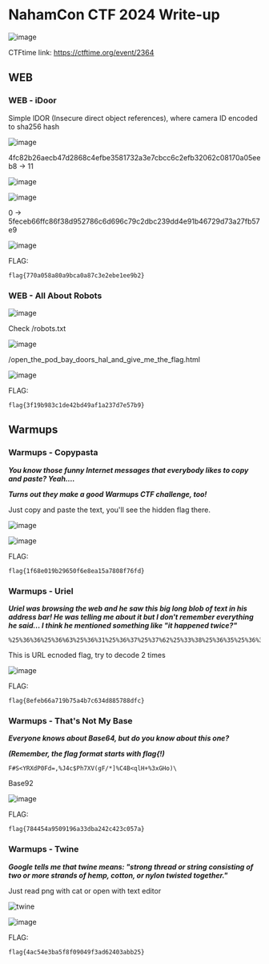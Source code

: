 # NahamCon CTF 2024 Write-up

![image](https://ctftime.org/media/cache/3a/df/3adf99446a0c8c55602da38aff3fa4e3.png)

CTFtime link: https://ctftime.org/event/2364

## WEB

### WEB - iDoor

Simple IDOR (Insecure direct object references), where camera ID encoded to sha256 hash 

![image](https://github.com/zer00d4y/writeups/assets/128820441/ec62cf43-5e26-482b-b84d-a77092dab7f2)

4fc82b26aecb47d2868c4efbe3581732a3e7cbcc6c2efb32062c08170a05eeb8 -> 11

![image](https://github.com/zer00d4y/writeups/assets/128820441/860cd3de-47b4-4341-ba54-fb1c370228f9)

![image](https://github.com/zer00d4y/writeups/assets/128820441/f3056d87-eabb-4375-8a47-adaab98d70c9)

0 -> 5feceb66ffc86f38d952786c6d696c79c2dbc239dd4e91b46729d73a27fb57e9

![image](https://github.com/zer00d4y/writeups/assets/128820441/366374fb-2998-4c39-8abf-424d4e605d0c)

FLAG:

    flag{770a058a80a9bca0a87c3e2ebe1ee9b2}

### WEB - All About Robots

![image](https://github.com/zer00d4y/writeups/assets/128820441/82761ac8-dce5-47f0-a5fd-493ff2479213)

Check /robots.txt

![image](https://github.com/zer00d4y/writeups/assets/128820441/72b69c6d-affa-433a-86aa-809ea1ddb34a)

/open_the_pod_bay_doors_hal_and_give_me_the_flag.html

![image](https://github.com/zer00d4y/writeups/assets/128820441/64704a5e-66e4-407f-b5d9-a7eecd95ebd9)

FLAG:

    flag{3f19b983c1de42bd49af1a237d7e57b9}

## Warmups 

### Warmups - Copypasta

***You know those funny Internet messages that everybody likes to copy and paste? Yeah....***

***Turns out they make a good Warmups CTF challenge, too!***

Just copy and paste the text, you'll see the hidden flag there. 

![image](https://github.com/zer00d4y/writeups/assets/128820441/58c9885c-789d-4b6a-8954-9496cb2f04d5)

![image](https://github.com/zer00d4y/writeups/assets/128820441/23bd8869-fce1-41b3-9ea5-011a56a0c7ff)

FLAG:

    flag{1f68e019b29650f6e8ea15a7808f76fd}

### Warmups - Uriel    

***Uriel was browsing the web and he saw this big long blob of text in his address bar! He was telling me about it but I don't remember everything he said... I think he mentioned something like "it happened twice?"***

    %25%36%36%25%36%63%25%36%31%25%36%37%25%37%62%25%33%38%25%36%35%25%36%36%25%36%35%25%36%32%25%33%36%25%33%36%25%36%31%25%33%37%25%33%31%25%33%39%25%36%32%25%33%37%25%33%35%25%36%31%25%33%34%25%36%32%25%33%37%25%36%33%25%33%36%25%33%33%25%33%34%25%36%34%25%33%38%25%33%38%25%33%35%25%33%37%25%33%38%25%33%38%25%36%34%25%36%36%25%36%33%25%37%64

This is URL ecnoded flag, try to decode 2 times   

![image](https://github.com/zer00d4y/writeups/assets/128820441/2331f047-6dfe-4554-b758-1395256ba2a9)

FLAG:

    flag{8efeb66a719b75a4b7c634d885788dfc}

### Warmups - That's Not My Base

***Everyone knows about Base64, but do you know about this one?***

***(Remember, the flag format starts with flag{!)***

`F#S<YRXdP0Fd=,%J4c$Ph7XV(gF/*]%C4B<qlH+%3xGHo)\`

Base92 

![image](https://github.com/zer00d4y/writeups/assets/128820441/2185cf7e-83e6-4bab-b408-5c1194ab4f6f)

FLAG:

    flag{784454a9509196a33dba242c423c057a}

### Warmups - Twine

***Google tells me that twine means: "strong thread or string consisting of two or more strands of hemp, cotton, or nylon twisted together."***

Just read png with cat or open with text editor 

![twine](https://github.com/zer00d4y/writeups/assets/128820441/a3cf89a6-c283-4b02-a27d-22df4868bbc1)

![image](https://github.com/zer00d4y/writeups/assets/128820441/a2879b65-4bb2-4271-8735-f07dabb1450a)

FLAG:

    flag{4ac54e3ba5f8f09049f3ad62403abb25}
